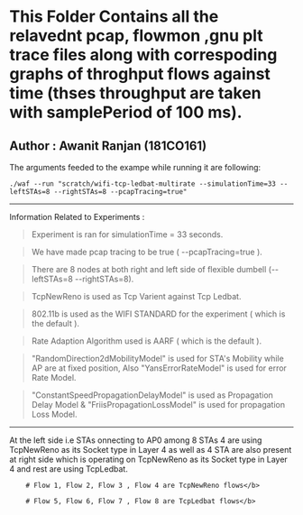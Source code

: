 # This Folder Contains all the relavednt pcap, flowmon ,gnu plt trace files along with correspoding graphs of throghput flows against time (thses throughput are taken with samplePeriod of 100 ms).

## Author : Awanit Ranjan (181CO161)

The arguments feeded to the exampe while running it are following: 

    ./waf --run "scratch/wifi-tcp-ledbat-multirate --simulationTime=33 --leftSTAs=8 --rightSTAs=8 --pcapTracing=true"
  
  ***
  
Information Related to Experiments :

  > Experiment is ran for simulationTime = 33 seconds.
  
  > We have made pcap tracing to be true  ( --pcapTracing=true ).
 
  > There are 8 nodes at both right and left side of flexible dumbell (--leftSTAs=8 --rightSTAs=8).

  > TcpNewReno is used as Tcp Varient against Tcp Ledbat.

  > 802.11b is used as the WIFI STANDARD for the experiment ( which is the default ).

  > Rate Adaption Algorithm used is  AARF ( which is the default ).

  > "RandomDirection2dMobilityModel" is used for STA's Mobility while AP are at fixed position, Also "YansErrorRateModel" is used for error Rate Model.
  
  > "ConstantSpeedPropagationDelayModel" is used as Propagation Delay Model & "FriisPropagationLossModel" is used for propagation Loss Model. 
***

At the left side i.e STAs onnecting to AP0 among 8 STAs 4 are using TcpNewReno as its Socket type in Layer 4 as well as 4 STA are also present at right side which is operating on  TcpNewReno as its Socket type in Layer 4 and rest are using TcpLedbat.


        # Flow 1, Flow 2, Flow 3 , Flow 4 are TcpNewReno flows</b>
        
        # Flow 5, Flow 6, Flow 7 , Flow 8 are TcpLedbat flows</b>
